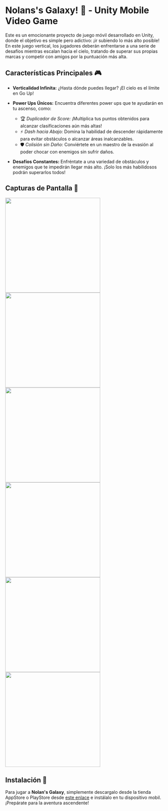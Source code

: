 # **Nolans's Galaxy**! 🚀 - Unity Mobile Video Game

Este es un emocionante proyecto de juego móvil desarrollado en Unity, donde el objetivo es simple pero adictivo: ¡ir subiendo lo más alto posible! En este juego vertical, los jugadores deberán enfrentarse a una serie de desafíos mientras escalan hacia el cielo, tratando de superar sus propias marcas y competir con amigos por la puntuación más alta.

## Características Principales 🎮

- **Verticalidad Infinita:** ¿Hasta dónde puedes llegar? ¡El cielo es el límite en Go Up!
  
- **Power Ups Únicos:** Encuentra diferentes power ups que te ayudarán en tu ascenso, como:
  - 🏆 *Duplicador de Score:* ¡Multiplica tus puntos obtenidos para alcanzar clasificaciones aún más altas!
  - ⚡ *Dash hacia Abajo:* Domina la habilidad de descender rápidamente para evitar obstáculos o alcanzar áreas inalcanzables.
  - 🛡️ *Colisión sin Daño:* Conviértete en un maestro de la evasión al poder chocar con enemigos sin sufrir daños.

- **Desafíos Constantes:** Enfréntate a una variedad de obstáculos y enemigos que te impedirán llegar más alto. ¡Solo los más habilidosos podrán superarlos todos!

## Capturas de Pantalla 📸
 
<img src="https://github.com/JohanJimenex/NolansGalaxyWeb/assets/48848092/84c8a99f-8567-438a-aa9e-e3bd00bfb016)" width="300">
<img src="https://github.com/JohanJimenex/NolansGalaxyWeb/assets/48848092/599bd919-c8f1-47c9-9956-3aad6c17263a)" width="300">
<img src="https://github.com/JohanJimenex/NolansGalaxyWeb/assets/48848092/3be72a74-fcd5-4fcb-b99c-24e1289a1b6e)" width="300">
<img src="https://github.com/JohanJimenex/NolansGalaxyWeb/assets/48848092/3ed12c68-a078-4478-a374-cf4a7897bba8)" width="300">
<img src="https://github.com/JohanJimenex/NolansGalaxyWeb/assets/48848092/f08fd29a-db71-4e12-9028-b2a8eebd3d14)" width="300">
<img src="https://github.com/JohanJimenex/NolansGalaxyWeb/assets/48848092/01078428-ddd5-4b16-81cf-b3d349ba3c07)" width="300">

## Instalación 📲

Para jugar a **Nolan's Galaxy**, simplemente descargalo desde la tienda AppStore o PlayStore desde [este enlace](#) e instálalo en tu dispositivo mobil. ¡Prepárate para la aventura ascendente!
